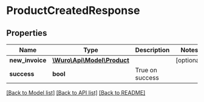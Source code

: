 # ProductCreatedResponse

## Properties
Name | Type | Description | Notes
------------ | ------------- | ------------- | -------------
**new_invoice** | [**\Wuro\Api\Model\Product**](Product.md) |  | [optional] 
**success** | **bool** | True on success | 

[[Back to Model list]](../../README.md#documentation-for-models) [[Back to API list]](../../README.md#documentation-for-api-endpoints) [[Back to README]](../../README.md)

